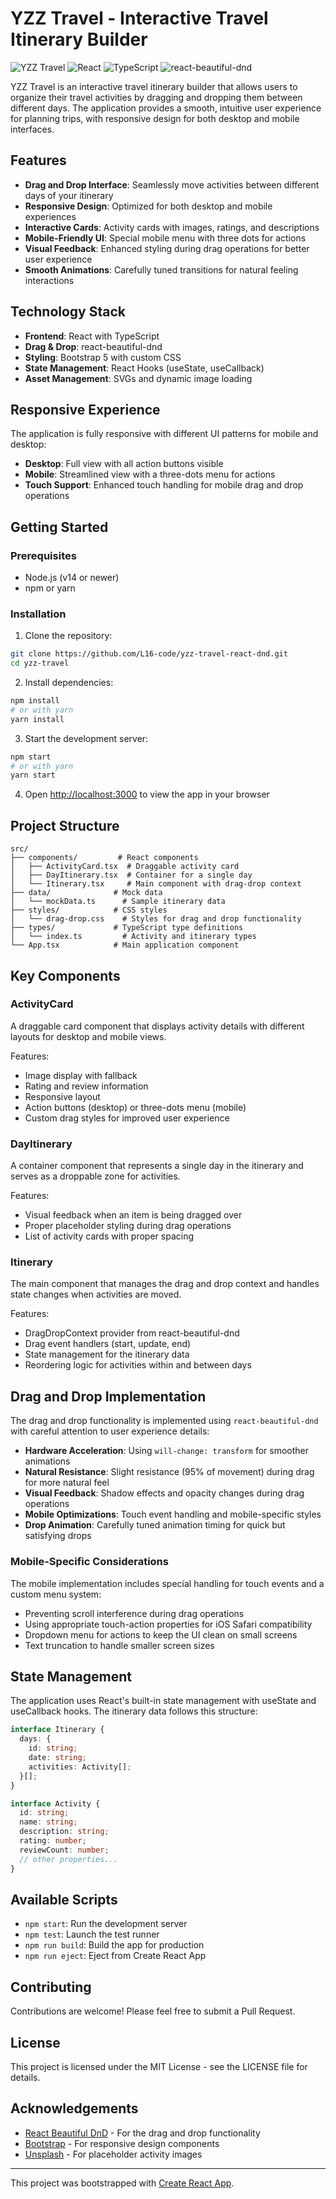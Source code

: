 # YZZ Travel - Interactive Travel Itinerary Builder

![YZZ Travel](https://img.shields.io/badge/YZZ%20Travel-Itinerary%20Builder-0d6efd)
![React](https://img.shields.io/badge/React-17.0.2-61DAFB)
![TypeScript](https://img.shields.io/badge/TypeScript-4.4.2-3178C6)
![react-beautiful-dnd](https://img.shields.io/badge/react--beautiful--dnd-13.1.1-00A3E0)

YZZ Travel is an interactive travel itinerary builder that allows users to organize their travel activities by dragging and dropping them between different days. The application provides a smooth, intuitive user experience for planning trips, with responsive design for both desktop and mobile interfaces.

## Features

- **Drag and Drop Interface**: Seamlessly move activities between different days of your itinerary
- **Responsive Design**: Optimized for both desktop and mobile experiences
- **Interactive Cards**: Activity cards with images, ratings, and descriptions
- **Mobile-Friendly UI**: Special mobile menu with three dots for actions
- **Visual Feedback**: Enhanced styling during drag operations for better user experience
- **Smooth Animations**: Carefully tuned transitions for natural feeling interactions

## Technology Stack

- **Frontend**: React with TypeScript
- **Drag & Drop**: react-beautiful-dnd
- **Styling**: Bootstrap 5 with custom CSS
- **State Management**: React Hooks (useState, useCallback)
- **Asset Management**: SVGs and dynamic image loading

## Responsive Experience

The application is fully responsive with different UI patterns for mobile and desktop:

- **Desktop**: Full view with all action buttons visible
- **Mobile**: Streamlined view with a three-dots menu for actions
- **Touch Support**: Enhanced touch handling for mobile drag and drop operations

## Getting Started

### Prerequisites

- Node.js (v14 or newer)
- npm or yarn

### Installation

1. Clone the repository:
```bash
git clone https://github.com/L16-code/yzz-travel-react-dnd.git
cd yzz-travel
```

2. Install dependencies:
```bash
npm install
# or with yarn
yarn install
```

3. Start the development server:
```bash
npm start
# or with yarn
yarn start
```

4. Open [http://localhost:3000](http://localhost:3000) to view the app in your browser

## Project Structure

```
src/
├── components/         # React components
│   ├── ActivityCard.tsx  # Draggable activity card
│   ├── DayItinerary.tsx  # Container for a single day
│   └── Itinerary.tsx     # Main component with drag-drop context
├── data/              # Mock data
│   └── mockData.ts      # Sample itinerary data
├── styles/            # CSS styles
│   └── drag-drop.css    # Styles for drag and drop functionality
├── types/             # TypeScript type definitions
│   └── index.ts         # Activity and itinerary types
└── App.tsx            # Main application component
```

## Key Components

### ActivityCard

A draggable card component that displays activity details with different layouts for desktop and mobile views.

Features:
- Image display with fallback
- Rating and review information
- Responsive layout
- Action buttons (desktop) or three-dots menu (mobile)
- Custom drag styles for improved user experience

### DayItinerary

A container component that represents a single day in the itinerary and serves as a droppable zone for activities.

Features:
- Visual feedback when an item is being dragged over
- Proper placeholder styling during drag operations
- List of activity cards with proper spacing

### Itinerary

The main component that manages the drag and drop context and handles state changes when activities are moved.

Features:
- DragDropContext provider from react-beautiful-dnd
- Drag event handlers (start, update, end)
- State management for the itinerary data
- Reordering logic for activities within and between days

## Drag and Drop Implementation

The drag and drop functionality is implemented using `react-beautiful-dnd` with careful attention to user experience details:

- **Hardware Acceleration**: Using `will-change: transform` for smoother animations
- **Natural Resistance**: Slight resistance (95% of movement) during drag for more natural feel
- **Visual Feedback**: Shadow effects and opacity changes during drag operations
- **Mobile Optimizations**: Touch event handling and mobile-specific styles
- **Drop Animation**: Carefully tuned animation timing for quick but satisfying drops

### Mobile-Specific Considerations

The mobile implementation includes special handling for touch events and a custom menu system:

- Preventing scroll interference during drag operations
- Using appropriate touch-action properties for iOS Safari compatibility
- Dropdown menu for actions to keep the UI clean on small screens
- Text truncation to handle smaller screen sizes

## State Management

The application uses React's built-in state management with useState and useCallback hooks. The itinerary data follows this structure:

```typescript
interface Itinerary {
  days: {
    id: string;
    date: string;
    activities: Activity[];
  }[];
}

interface Activity {
  id: string;
  name: string;
  description: string;
  rating: number;
  reviewCount: number;
  // other properties...
}
```

## Available Scripts

- `npm start`: Run the development server
- `npm test`: Launch the test runner
- `npm run build`: Build the app for production
- `npm run eject`: Eject from Create React App

## Contributing

Contributions are welcome! Please feel free to submit a Pull Request.

## License

This project is licensed under the MIT License - see the LICENSE file for details.

## Acknowledgements

- [React Beautiful DnD](https://github.com/atlassian/react-beautiful-dnd) - For the drag and drop functionality
- [Bootstrap](https://getbootstrap.com/) - For responsive design components
- [Unsplash](https://unsplash.com) - For placeholder activity images

---

This project was bootstrapped with [Create React App](https://github.com/facebook/create-react-app).
